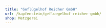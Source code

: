 ```yaml
---
title: "Geflügelhof Reicher GmbH"
url: /kapfenstein/gefluegelhof-reicher-gmbh/
shop: Metzgerei
---
```

